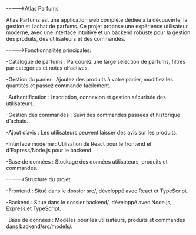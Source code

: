 ----->Atlas Parfums

Atlas Parfums est une application web complète dédiée à la découverte, la gestion et l’achat de parfums. Ce projet propose une expérience utilisateur moderne, avec une interface intuitive et un backend robuste pour la gestion des produits, des utilisateurs et des commandes.



----->Fonctionnalités principales: 

-Catalogue de parfums : Parcourez une large sélection de parfums, filtrés par catégories et notes olfactives.

-Gestion du panier : Ajoutez des produits à votre panier, modifiez les quantités et passez commande facilement.

-Authentification : Inscription, connexion et gestion sécurisée des utilisateurs.

-Gestion des commandes : Suivi des commandes passées et historique d’achats.

-Ajout d’avis : Les utilisateurs peuvent laisser des avis sur les produits.

-Interface moderne : Utilisation de React pour le frontend et d’Express/Node.js pour le backend.

-Base de données : Stockage des données utilisateurs, produits et commandes.



----->Structure du projet

-Frontend : Situé dans le dossier src/, développé avec React et TypeScript.

-Backend : Situé dans le dossier backend/, développé avec Node.js, Express et TypeScript.

-Base de données : Modèles pour les utilisateurs, produits et commandes dans backend/src/models/.
